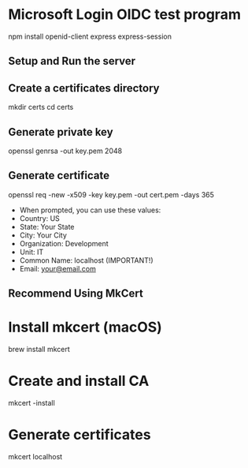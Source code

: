 # Microsoft Login OIDC test program

npm install openid-client express express-session

## Setup and Run the server

## Create a certificates directory

mkdir certs
cd certs

## Generate private key

openssl genrsa -out key.pem 2048

## Generate certificate

openssl req -new -x509 -key key.pem -out cert.pem -days 365

* When prompted, you can use these values:
* Country: US
* State: Your State
* City: Your City
* Organization: Development
* Unit: IT
* Common Name: localhost (IMPORTANT!)
* Email: <your@email.com>

## Recommend Using MkCert

# Install mkcert (macOS)

brew install mkcert

# Create and install CA

mkcert -install

# Generate certificates

mkcert localhost
